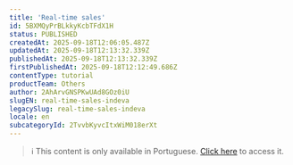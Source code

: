 ```yaml
---
title: 'Real-time sales'
id: 5BXMQyPrBLkkyKcbTFdX1H
status: PUBLISHED
createdAt: 2025-09-18T12:06:05.487Z
updatedAt: 2025-09-18T12:13:32.339Z
publishedAt: 2025-09-18T12:13:32.339Z
firstPublishedAt: 2025-09-18T12:12:49.686Z
contentType: tutorial
productTeam: Others
author: 2AhArvGNSPKwUAd8GOz0iU
slugEN: real-time-sales-indeva
legacySlug: real-time-sales-indeva
locale: en
subcategoryId: 2TvvbKyvcItxWiM018erXt
---
```


> ℹ️ This content is only available in Portuguese. [Click here](/pt/tutorial/vendas-em-tempo-real-indeva--5BXMQyPrBLkkyKcbTFdX1H) to access it.
